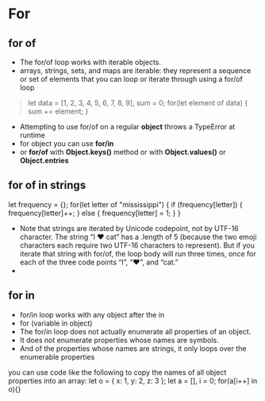 # For

## for of
- The for/of loop works with iterable objects.
- arrays, strings, sets, and maps are iterable: they represent a sequence or set of elements that you can loop or iterate through using a for/of loop

> let data = [1, 2, 3, 4, 5, 6, 7, 8, 9], sum = 0;
> for(let element of data) {
> sum += element;
> }

- Attempting to use for/of on a regular **object** throws a TypeError at runtime
- for object you can use **for/in**
- or **for/of** with **Object.keys()** method or with **Object.values()** or **Object.entries**


## for of in strings 
let frequency = {};
for(let letter of "mississippi") {
if (frequency[letter]) {
frequency[letter]++;
} else {
frequency[letter] = 1;
}
}
-  Note that strings are iterated by Unicode codepoint, not by UTF-16 character. The string “I ❤ cat” has a .length of 5 (because the two emoji characters each require two UTF-16 characters to represent). But if you iterate that string with for/of, the loop body will run three times, once for each of the three code points “I”, “❤”, and “cat.”
- 

## for in 
- for/in loop works with any object after the in
- for (variable in object)
- The for/in loop does not actually enumerate all properties of an object. 
- It does not enumerate properties whose names are symbols.
- And of the properties whose names are strings, it only loops over the enumerable properties


you can use code like the following to copy the names of all object properties into an array:
let o = { x: 1, y: 2, z: 3 };
let a = [], i = 0;
for(a[i++] in o){}

